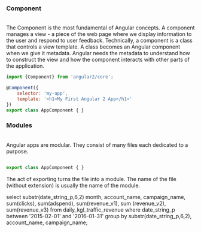 ### Component
<br/>
The Component is the most fundamental of Angular concepts. A component manages a view - a piece of the web page 
where we display information to the user and respond to user feedback. Technically, a component is a class that controls a view template. 
A class becomes an Angular component when we give it metadata. Angular needs the metadata to understand how to construct the view and how the component interacts with other parts of the application.

```javascript
import {Component} from 'angular2/core';

@Component({
    selector: 'my-app',
    template: '<h1>My First Angular 2 App</h1>'
})
export class AppComponent { }
```

### Modules

<br/>
Angular apps are modular. They consist of many files each dedicated to a purpose.

```javascript

export class AppComponent { }

```

The act of exporting turns the file into a module. The name of the file (without extension) is usually the name of the module.



select substr(date_string_p,6,2) month, account_name, campaign_name, sum(clicks), sum(adspend), sum(revenue_v1), sum
(revenue_v2), sum(revenue_v3) from daily_kgl_traffic_revenue where date_string_p between '2015-02-01' and 
'2016-01-31' group by substr(date_string_p,6,2), account_name, campaign_name;